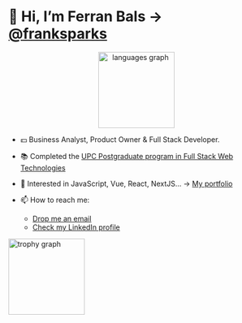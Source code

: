 # 👋 Hi, I’m Ferran Bals -> [@franksparks](https://github.com/franksparks)



<div align="center">
  <img src="https://github-readme-stats.vercel.app/api/top-langs?username=franksparks&locale=en&hide_title=true&layout=compact&card_width=320&langs_count=5&theme=dracula&hide_border=false&order=2" height="150" alt="languages graph"  />
</div>
  <div>

- 💵 Business Analyst, Product Owner & Full Stack Developer.

- 📚 Completed the [UPC Postgraduate program in Full Stack Web Technologies](https://www.talent.upc.edu/cat/estudis/formacio/curs/304800/postgrau-full-stack-web-technologies/)

- 👀 Interested in JavaScript, Vue, React, NextJS... -> [My portfolio](https://ferranbals.vercel.app/)

- 📫 How to reach me:
  - [Drop me an email](mailto:ferranbals@gmail.com)
  - [Check my LinkedIn profile](https://www.linkedin.com/in/fbals/)
</div>
<div>
  <img src="https://github-profile-trophy.vercel.app?username=franksparks&theme=dracula&column=-1&row=1&margin-w=8&margin-h=8&no-bg=false&no-frame=false&order=4" height="150" alt="trophy graph"  />
</div>
